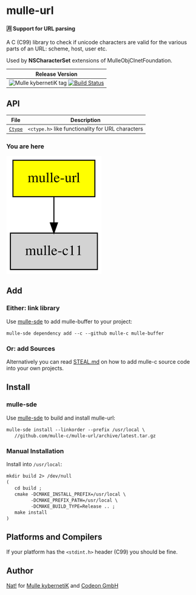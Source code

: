 # mulle-url

#### 🈷️ Support for URL parsing

A C (C99) library to check if unicode characters are valid for the various
parts of an URL: scheme, host, user etc.


Used by **NSCharacterSet** extensions of MulleObjCInetFoundation.


| Release Version
|-----------------------------------
| ![Mulle kybernetiK tag](//img.shields.io/github/tag/mulle-c/mulle-url.svg?branch=release) [![Build Status](//github.com/mulle-c/mulle-url/workflows/CI/badge.svg?branch=release)](//github.com/mulle-c/mulle-url/actions)



## API

File                                    | Description
--------------------------------------- | ----------------------------------------
[`Ctype`](dox/API_CTYPE.md)             | `<ctype.h>` like functionality for URL characters


### You are here

![Overview](overview.dot.svg)


## Add

### Either: link library

Use [mulle-sde](//github.com/mulle-sde) to add mulle-buffer to your project:

```
mulle-sde dependency add --c --github mulle-c mulle-buffer
```

### Or: add Sources

Alternatively you can read [STEAL.md](//github.com/mulle-c11/dox/STEAL.md) on
how to add mulle-c source code into your own projects.


## Install

### mulle-sde

Use [mulle-sde](//github.com/mulle-sde) to build and install mulle-url:

```
mulle-sde install --linkorder --prefix /usr/local \
   //github.com/mulle-c/mulle-url/archive/latest.tar.gz
```

### Manual Installation

Install into `/usr/local`:

```
mkdir build 2> /dev/null
(
   cd build ;
   cmake -DCMAKE_INSTALL_PREFIX=/usr/local \
         -DCMAKE_PREFIX_PATH=/usr/local \
         -DCMAKE_BUILD_TYPE=Release .. ;
   make install
)
```

## Platforms and Compilers

If your platform has the `<stdint.h>` header (C99) you should be fine.



## Author

[Nat!](//www.mulle-kybernetik.com/weblog) for
[Mulle kybernetiK](//www.mulle-kybernetik.com) and
[Codeon GmbH](//www.codeon.de)
